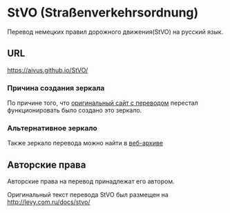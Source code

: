 # StVO (Straßenverkehrsordnung)

Перевод немецких правил дорожного движения(StVO) на русский язык.

## URL
https://aivus.github.io/StVO/

### Причина создания зеркала

По причине того, что [оригинальный сайт с переводом](http://levy.com.ru/docs/stvo/) перестал функционировать было создано это зеркало.

### Альтернативное зеркало

Также зеркало перевода можно найти в [веб-архиве](https://web.archive.org/web/20230204062211/http://levy.com.ru/docs/stvo/)

## Авторские права

Авторские права на перевод принадлежат его автором.

Оригинальный текст перевода StVO был размещен на http://levy.com.ru/docs/stvo/
